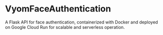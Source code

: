 # VyomFaceAuthentication
A Flask API for face authentication, containerized with Docker and deployed on Google Cloud Run for scalable and serverless operation.
